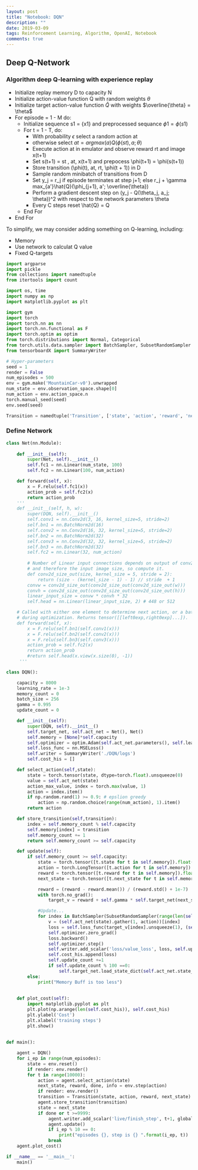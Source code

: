 ```yaml
---
layout: post
title: "Notebook: DQN"
description: ""
date: 2019-03-09
tags: Reinforcement Learning, Algorithm, OpenAI, Notebook
comments: true
---
```


## Deep Q-Network

### Algorithm deep Q-learning with experience replay
- Initialize replay memory D to capacity N
- Initialize action-value function Q with random weights $\theta$
- Initialize target action-value function $\hat{Q}$ with weights $\overline{\theta} = \theta$
- For episode = 1 - M do:
    - Initialize sequence s1 = {x1} and preprocessed sequance $\phi 1 = \phi(s1)$
    - For t = 1 - T, do:
        - With probability $\epsilon$ select a random action at
        - otherwise select $at = argmax(a)Q(\phi(st), a; \theta)$
        - Execute action at in emulator and observe reward rt and image x(t+1)
        - Set s(t+1) = st , at, x(t+1) and prepocess \phi(t+1) = \phi(s(t+1))
        - Store transition (\phi(t), at, rt, \phi(t + 1)) in D
        - Sample random minibatch of transitions from D
        - Set y_j = r_j if episode terminates at step j+1; else r_j + \gamma max_{a'}\hat{Q}(\phi_{j+1}, a'; \overline{\theta})
        - Perform a gradient descent step on (y_j - Q(\theta_j, a_j; \theta))^2 with respect to the network parameters \theta
        - Every C steps reset \hat{Q} = Q
    - End For
- End For

To simplify, we may consider adding something on Q-learning, including:
- Memory
- Use network to calculat Q value
- Fixed Q-targets


```python
import argparse
import pickle
from collections import namedtuple
from itertools import count

import os, time
import numpy as np
import matplotlib.pyplot as plt

import gym
import torch
import torch.nn as nn
import torch.nn.functional as F
import torch.optim as optim
from torch.distributions import Normal, Categorical
from torch.utils.data.sampler import BatchSampler, SubsetRandomSampler
from tensorboardX import SummaryWriter
```


```python
# Hyper-parameters
seed = 1
render = False
num_episodes = 500
env = gym.make('MountainCar-v0').unwrapped
num_state = env.observation_space.shape[0]
num_action = env.action_space.n
torch.manual_seed(seed)
env.seed(seed)

Transition = namedtuple('Transition', ['state', 'action', 'reward', 'next_state'])
```

### Define Network


```python
class Net(nn.Module):
    
    def __init__(self):
        super(Net, self).__init__()
        self.fc1 = nn.Linear(num_state, 100)
        self.fc2 = nn.Linear(100, num_action)

    def forward(self, x):
        x = F.relu(self.fc1(x))
        action_prob = self.fc2(x)
        return action_prob
    '''
    def __init__(self, h, w):
        super(DQN, self).__init__()
        self.conv1 = nn.Conv2d(3, 16, kernel_size=5, stride=2)
        self.bn1 = nn.BatchNorm2d(16)
        self.conv2 = nn.Conv2d(16, 32, kernel_size=5, stride=2)
        self.bn2 = nn.BatchNorm2d(32)
        self.conv3 = nn.Conv2d(32, 32, kernel_size=5, stride=2)
        self.bn3 = nn.BatchNorm2d(32)
        self.fc2 = nn.Linear(32, num_action)
        
        # Number of Linear input connections depends on output of conv2d layers
        # and therefore the input image size, so compute it.
        def conv2d_size_out(size, kernel_size = 5, stride = 2):
            return (size - (kernel_size - 1) - 1) // stride  + 1
        convw = conv2d_size_out(conv2d_size_out(conv2d_size_out(w)))
        convh = conv2d_size_out(conv2d_size_out(conv2d_size_out(h)))
        linear_input_size = convw * convh * 32
        self.head = nn.Linear(linear_input_size, 2) # 448 or 512

    # Called with either one element to determine next action, or a batch
    # during optimization. Returns tensor([[left0exp,right0exp]...]).
    def forward(self, x):
        x = F.relu(self.bn1(self.conv1(x)))
        x = F.relu(self.bn2(self.conv2(x)))
        x = F.relu(self.bn3(self.conv3(x)))
        action_prob = self.fc2(x)
        return action_prob
        #return self.head(x.view(x.size(0), -1))
     '''
```


```python
class DQN():

    capacity = 8000
    learning_rate = 1e-3
    memory_count = 0
    batch_size = 256
    gamma = 0.995
    update_count = 0

    def __init__(self):
        super(DQN, self).__init__()
        self.target_net, self.act_net = Net(), Net()
        self.memory = [None]*self.capacity
        self.optimizer = optim.Adam(self.act_net.parameters(), self.learning_rate)
        self.loss_func = nn.MSELoss()
        self.writer = SummaryWriter('./DQN/logs')
        self.cost_his = []

    def select_action(self,state):
        state = torch.tensor(state, dtype=torch.float).unsqueeze(0)
        value = self.act_net(state)
        action_max_value, index = torch.max(value, 1)
        action = index.item()
        if np.random.rand(1) >= 0.9: # epslion greedy
            action = np.random.choice(range(num_action), 1).item()
        return action

    def store_transition(self,transition):
        index = self.memory_count % self.capacity
        self.memory[index] = transition
        self.memory_count += 1
        return self.memory_count >= self.capacity

    def update(self):
        if self.memory_count >= self.capacity:
            state = torch.tensor([t.state for t in self.memory]).float()
            action = torch.LongTensor([t.action for t in self.memory]).view(-1,1).long()
            reward = torch.tensor([t.reward for t in self.memory]).float()
            next_state = torch.tensor([t.next_state for t in self.memory]).float()

            reward = (reward - reward.mean()) / (reward.std() + 1e-7)
            with torch.no_grad():
                target_v = reward + self.gamma * self.target_net(next_state).max(1)[0]

            #Update...
            for index in BatchSampler(SubsetRandomSampler(range(len(self.memory))), batch_size=self.batch_size, drop_last=False):
                v = (self.act_net(state).gather(1, action))[index]
                loss = self.loss_func(target_v[index].unsqueeze(1), (self.act_net(state).gather(1, action))[index])
                self.optimizer.zero_grad()
                loss.backward()
                self.optimizer.step()
                self.writer.add_scalar('loss/value_loss', loss, self.update_count)
                self.cost_his.append(loss)
                self.update_count +=1
                if self.update_count % 100 ==0:
                    self.target_net.load_state_dict(self.act_net.state_dict())
        else:
            print("Memory Buff is too less")
    
    
    def plot_cost(self):
        import matplotlib.pyplot as plt
        plt.plot(np.arange(len(self.cost_his)), self.cost_his)
        plt.ylabel('Cost')
        plt.xlabel('training steps')
        plt.show()
        
    
def main():

    agent = DQN()
    for i_ep in range(num_episodes):
        state = env.reset()
        if render: env.render()
        for t in range(10000):
            action = agent.select_action(state)
            next_state, reward, done, info = env.step(action)
            if render: env.render()
            transition = Transition(state, action, reward, next_state)
            agent.store_transition(transition)
            state = next_state
            if done or t >=9999:
                agent.writer.add_scalar('live/finish_step', t+1, global_step=i_ep)
                agent.update()
                if i_ep % 10 == 0:
                    print("episodes {}, step is {} ".format(i_ep, t))
                break
    agent.plot_cost()
```


```python
if __name__ == '__main__':
    main()
```


